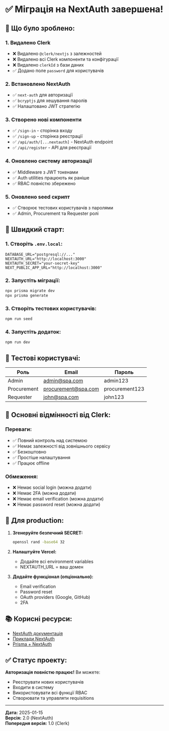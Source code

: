 # ✅ Міграція на NextAuth завершена!

## 🎉 Що було зроблено:

### 1. Видалено Clerk
- ❌ Видалено `@clerk/nextjs` з залежностей
- ❌ Видалено всі Clerk компоненти та конфігурації
- ❌ Видалено `clerkId` з бази даних
- ✅ Додано поле `password` для користувачів

### 2. Встановлено NextAuth
- ✅ `next-auth` для авторизації
- ✅ `bcryptjs` для хешування паролів
- ✅ Налаштовано JWT стратегію

### 3. Створено нові компоненти
- ✅ `/sign-in` - сторінка входу
- ✅ `/sign-up` - сторінка реєстрації
- ✅ `/api/auth/[...nextauth]` - NextAuth endpoint
- ✅ `/api/register` - API для реєстрації

### 4. Оновлено систему авторизації
- ✅ Middleware з JWT токенами
- ✅ Auth utilities працюють як раніше
- ✅ RBAC повністю збережено

### 5. Оновлено seed скрипт
- ✅ Створює тестових користувачів з паролями
- ✅ Admin, Procurement та Requester ролі

## 🚀 Швидкий старт:

### 1. Створіть `.env.local`:
```env
DATABASE_URL="postgresql://..."
NEXTAUTH_URL="http://localhost:3000"
NEXTAUTH_SECRET="your-secret-key"
NEXT_PUBLIC_APP_URL="http://localhost:3000"
```

### 2. Запустіть міграції:
```bash
npx prisma migrate dev
npx prisma generate
```

### 3. Створіть тестових користувачів:
```bash
npm run seed
```

### 4. Запустіть додаток:
```bash
npm run dev
```

## 👥 Тестові користувачі:

| Роль | Email | Пароль |
|------|-------|---------|
| Admin | admin@spa.com | admin123 |
| Procurement | procurement@spa.com | procurement123 |
| Requester | john@spa.com | john123 |

## 📝 Основні відмінності від Clerk:

### Переваги:
- ✅ Повний контроль над системою
- ✅ Немає залежності від зовнішнього сервісу
- ✅ Безкоштовно
- ✅ Простіше налаштування
- ✅ Працює offline

### Обмеження:
- ❌ Немає social login (можна додати)
- ❌ Немає 2FA (можна додати)
- ❌ Немає email verification (можна додати)
- ❌ Немає password reset (можна додати)

## 🔧 Для production:

1. **Згенеруйте безпечний SECRET:**
   ```bash
   openssl rand -base64 32
   ```

2. **Налаштуйте Vercel:**
   - Додайте всі environment variables
   - NEXTAUTH_URL = ваш домен

3. **Додайте функціонал (опціонально):**
   - Email verification
   - Password reset
   - OAuth providers (Google, GitHub)
   - 2FA

## 📚 Корисні ресурси:

- [NextAuth документація](https://next-auth.js.org/)
- [Приклади NextAuth](https://next-auth.js.org/getting-started/example)
- [Prisma + NextAuth](https://www.prisma.io/docs/guides/other/usage-with-nextauth)

## ✅ Статус проекту:

**Авторизація повністю працює!** Ви можете:
- Реєструвати нових користувачів
- Входити в систему
- Використовувати всі функції RBAC
- Створювати та управляти requisitions

---

**Дата:** 2025-01-15  
**Версія:** 2.0 (NextAuth)  
**Попередня версія:** 1.0 (Clerk)
